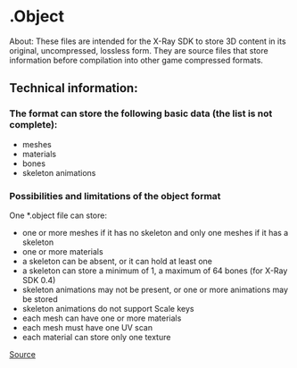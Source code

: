 # .Object

About:
These files are intended for the X-Ray SDK to store 3D content in its original, uncompressed, lossless form. They are source files that store information before compilation into other game compressed formats. 

## Technical information:

### The format can store the following basic data (the list is not complete):

- meshes
- materials
- bones
- skeleton animations

### Possibilities and limitations of the object format

One *.object file can store:

- one or more meshes if it has no skeleton and only one meshes if it has a skeleton
- one or more materials
- a skeleton can be absent, or it can hold at least one
- a skeleton can store a minimum of 1, a maximum of 64 bones (for X-Ray SDK 0.4)
- skeleton animations may not be present, or one or more animations may be stored
- skeleton animations do not support Scale keys
- each mesh can have one or more materials
- each mesh must have one UV scan
- each material can store only one texture

[Source](https://github.com/PavelBlend/blender-xray/wiki/Plugin-.object)